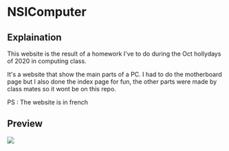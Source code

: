 # NSIComputer

## Explaination

This website is the result of a homework I've to do during the Oct hollydays of 2020 in computing class.

It's a website that show the main parts of a PC. I had to do the motherboard page but I also done the index page for fun, the other parts were made by class mates so it wont be on this repo.

PS : The website is in french
## Preview

![](https://i.ibb.co/W6fx10f/Annotation-2020-10-28-153345.png)